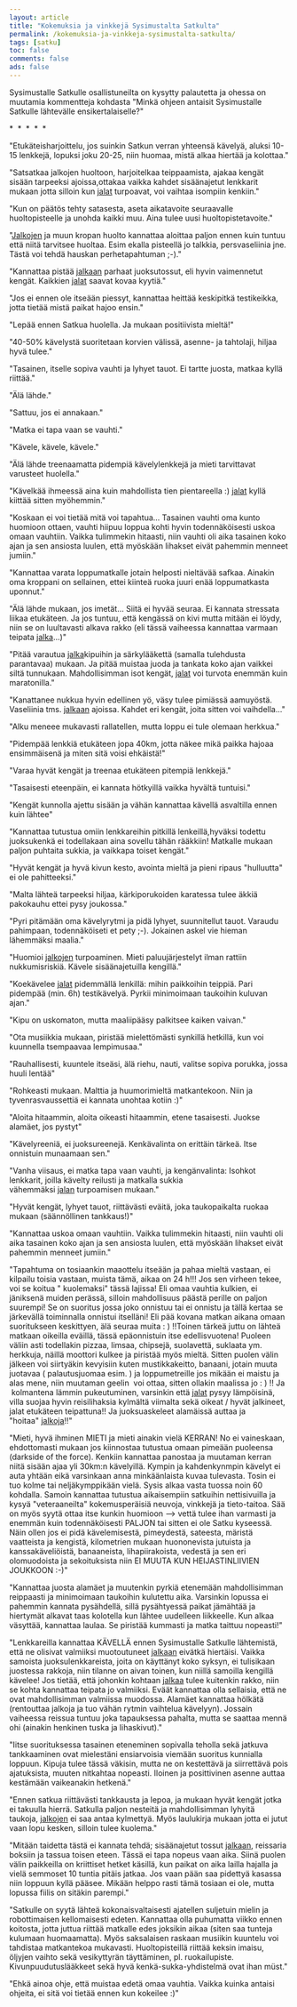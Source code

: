 ```yaml
---
layout: article 
title: "Kokemuksia ja vinkkejä Sysimustalta Satkulta" 
permalink: /kokemuksia-ja-vinkkeja-sysimustalta-satkulta/ 
tags: [satku]
toc: false 
comments: false 
ads: false 
---
```


Sysimustalle Satkulle osallistuneilta on kysytty palautetta ja ohessa on
muutamia kommentteja kohdasta "Minkä ohjeen antaisit Sysimustalle
Satkulle lähtevälle ensikertalaiselle?"

\*  \*  \*  \*  \*

"Etukäteisharjoittelu, jos suinkin Satkun verran yhteensä kävelyä,
aluksi 10-15 lenkkejä, lopuksi joku 20-25, niin huomaa, mistä alkaa
hiertää ja kolottaa."

"Satsatkaa jalkojen huoltoon, harjoitelkaa teippaamista, ajakaa kengät
sisään tarpeeksi ajoissa,ottakaa vaikka kahdet sisäänajetut lenkkarit
mukaan jotta silloin kun [jalat](satkujalat) turpoavat, voi vaihtaa
isompiin kenkiin."

"Kun on päätös tehty satasesta, aseta aikatavoite seuraavalle
huoltopisteelle ja unohda kaikki muu. Aina tulee uusi
huoltopistetavoite."

<span class="Apple-style-span">"</span>[Jalkojen](satkujalat) <span
class="Apple-style-span">ja muun kropan huolto kannattaa aloittaa paljon
ennen kuin tuntuu että niitä tarvitsee huoltaa. Esim ekalla pisteellä jo
talkkia, persvaseliinia jne. Tästä voi tehdä hauskan perhetapahtuman
;-)."</span>

<span class="Apple-style-span">"Kannattaa
pistää </span>[jalkaan](satkujalat) <span
class="Apple-style-span">parhaat juoksutossut, eli hyvin vaimennetut
kengät. Kaikkien </span>[jalat](satkujalat) <span
class="Apple-style-span">saavat kovaa kyytiä."</span>

"Jos ei ennen ole itseään piessyt, kannattaa heittää keskipitkä
testikeikka, jotta tietää mistä paikat hajoo ensin."

"Lepää ennen Satkua huolella. Ja mukaan positiivista mieltä!"

"40-50% kävelystä suoritetaan korvien välissä, asenne- ja tahtolaji,
hiljaa hyvä tulee."

"Tasainen, itselle sopiva vauhti ja lyhyet tauot. Ei tartte juosta,
matkaa kyllä riittää."

"Älä lähde."

"Sattuu, jos ei annakaan."

"Matka ei tapa vaan se vauhti."

"Kävele, kävele, kävele."

"Älä lähde treenaamatta pidempiä kävelylenkkejä ja mieti tarvittavat
varusteet huolella."

<span class="Apple-style-span">"Kävelkää ihmeessä aina kuin mahdollista
tien pientareella :) </span>[jalat](satkujalat) <span
class="Apple-style-span">kyllä kiittää sitten myöhemmin."</span>

"Koskaan ei voi tietää mitä voi tapahtua... Tasainen vauhti oma kunto
huomioon ottaen, vauhti hiipuu loppua kohti hyvin todennäköisesti uskoa
omaan vauhtiin. Vaikka tulimmekin hitaasti, niin vauhti oli aika
tasainen koko ajan ja sen ansiosta luulen, että myöskään lihakset eivät
pahemmin menneet jumiin."

"Kannattaa varata loppumatkalle jotain helposti nieltävää safkaa.
Ainakin oma kroppani on sellainen, ettei kiinteä ruoka juuri enää
loppumatkasta uponnut."

<span class="Apple-style-span">"Älä lähde mukaan, jos imetät... Siitä ei
hyvää seuraa. Ei kannata stressata liikaa etukäteen. Ja jos tuntuu, että
kengässä on kivi mutta mitään ei löydy, niin se on luultavasti alkava
rakko (eli tässä vaiheessa kannattaa varmaan
teipata </span>[jalka](satkujalat)<span
class="Apple-style-span">...)"</span>

<span class="Apple-style-span">"Pitää
varautua </span>[jalka](satkujalat)<span
class="Apple-style-span">kipuihin ja särkylääkettä (samalla tulehdusta
parantavaa) mukaan. Ja pitää muistaa juoda ja tankata koko ajan vaikkei
siltä tunnukaan. Mahdollisimman isot
kengät, </span>[jalat](satkujalat) <span class="Apple-style-span">voi
turvota enemmän kuin maratonilla."</span>

<span class="Apple-style-span">"Kanattanee nukkua hyvin edellinen yö,
väsy tulee pimiässä aamuyöstä. Vaseliinia
tms. </span>[jalkaan](satkujalat) <span
class="Apple-style-span">ajoissa. Kahdet eri kengät, joita sitten voi
vaihdella..."</span>

"Alku meneee mukavasti rallatellen, mutta loppu ei tule olemaan
herkkua."

"Pidempää lenkkiä etukäteen jopa 40km, jotta näkee mikä paikka hajoaa
ensimmäisenä ja miten sitä voisi ehkäistä!"

"Varaa hyvät kengät ja treenaa etukäteen pitempiä lenkkejä."

"Tasaisesti eteenpäin, ei kannata hötkyillä vaikka hyvältä tuntuisi."

"Kengät kunnolla ajettu sisään ja vähän kannattaa kävellä asvaltilla
ennen kuin lähtee"

"Kannattaa tutustua omiin lenkkareihin pitkillä lenkeillä,hyväksi
todettu juoksukenkä ei todellakaan aina sovellu tähän rääkkiin! Matkalle
mukaan paljon puhtaita sukkia, ja vaikkapa toiset kengät."

"Hyvät kengät ja hyvä kivun kesto, avointa mieltä ja pieni ripaus
"hulluutta" ei ole pahitteeksi."

"Malta lähteä tarpeeksi hiljaa, kärkiporukoiden karatessa tulee äkkiä
pakokauhu ettei pysy joukossa."

"Pyri pitämään oma kävelyrytmi ja pidä lyhyet, suunnitellut tauot.
Varaudu pahimpaan, todennäköiseti et pety ;-). Jokainen askel vie hieman
lähemmäksi maalia."

<span
class="Apple-style-span">"Huomioi </span>[jalkojen](satkujalat) <span
class="Apple-style-span">turpoaminen. Mieti paluujärjestelyt ilman
rattiin nukkumisriskiä. Kävele sisäänajetuilla kengillä."</span>

<span
class="Apple-style-span">"Koekävelee </span>[jalat](satkujalat) <span
class="Apple-style-span">pidemmällä lenkillä: mihin paikkoihin teippiä.
Pari pidempää (min. 6h) testikävelyä. Pyrkii minimoimaan taukoihin
kuluvan ajan."</span>

"Kipu on uskomaton, mutta maaliipääsy palkitsee kaiken vaivan."

"Ota musiikkia mukaan, piristää mielettömästi synkillä hetkillä, kun voi
kuunnella tsempaavaa lempimusaa."

"Rauhallisesti, kuuntele itseäsi, älä riehu, nauti, valitse sopiva
porukka, jossa huuli lentää"

"Rohkeasti mukaan. Malttia ja huumorimieltä matkantekoon. Niin ja
tyvenrasvaussettiä ei kannata unohtaa kotiin :)"

"Aloita hitaammin, aloita oikeasti hitaammin, etene tasaisesti. Juokse
alamäet, jos pystyt"

"Kävelyreeniä, ei juoksureenejä. Kenkävalinta on erittäin tärkeä. Itse
onnistuin munaamaan sen."

<span class="Apple-style-span">"Vanha viisaus, ei matka tapa vaan
vauhti, ja kengänvalinta: Isohkot lenkkarit, joilla kävelty reilusti ja
matkalla sukkia vähemmäksi </span>[jalan](satkujalat) <span
class="Apple-style-span">turpoamisen mukaan."</span>

"Hyvät kengät, lyhyet tauot, riittävästi eväitä, joka taukopaikalta
ruokaa mukaan (säännöllinen tankkaus!)"

"Kannattaa uskoa omaan vauhtiin. Vaikka tulimmekin hitaasti, niin vauhti
oli aika tasainen koko ajan ja sen ansiosta luulen, että myöskään
lihakset eivät pahemmin menneet jumiin."

<span class="Apple-style-span">"Tapahtuma on tosiaankin maaottelu
itseään ja pahaa mieltä vastaan, ei kilpailu toisia vastaan, muista
tämä, aikaa on 24 h!!! Jos sen virheen tekee, voi se koitua "
kuolemaksi" tässä lajissa! Eli omaa vauhtia kulkien, ei jäniksenä muiden
perässä, silloin mahdollisuus päästä perille on paljon suurempi! Se on
suoritus jossa joko onnistuu tai ei onnistu ja tällä kertaa se
järkevällä toiminnalla onnistui itselläni! Eli pää kovana matkan aikana
omaan suoritukseen keskittyen, älä seuraa muita : ) !!Toinen tärkeä
juttu on lähteä matkaan oikeilla eväillä, tässä epäonnistuin itse
edellisvuotena! Puoleen väliin asti todellakin pizzaa, limsaa, chipsejä,
suolavettä, suklaata ym. herkkuja, näillä moottori kulkee ja piristää
myös mieltä. Sitten puolen välin jälkeen voi siirtyäkin kevyisiin kuten
mustikkakeitto, banaani, jotain muuta juotavaa ( palautusjuomaa esim. )
ja loppumetreille jos mikään ei maistu ja alas mene, niin muutaman
geelin  voi ottaa, sitten ollakin maalissa jo : ) !! Ja  kolmantena
lämmin pukeutuminen, varsinkin että </span>[jalat](satkujalat) <span
class="Apple-style-span">pysyy lämpöisinä, villa suojaa hyvin
reisilihaksia kylmältä viimalta sekä oikeat / hyvät jalkineet, jalat
etukäteen teipattuna!! Ja juoksuaskeleet alamäissä auttaa ja
"hoitaa" </span>[jalkoja](satkujalat)<span
class="Apple-style-span">!!"</span>

"Mieti, hyvä ihminen MIETI ja mieti ainakin vielä KERRAN! No ei
vaineskaan, ehdottomasti mukaan jos kiinnostaa tutustua omaan pimeään
puoleensa (darkside of the force). Kenkiin kannattaa panostaa ja
muutaman kerran niitä sisään ajaa yli 30km:n kävelyillä. Kympin ja
kahdenkynmpin kävelyt ei auta yhtään eikä varsinkaan anna minkäänlaista
kuvaa tulevasta. Tosin ei tuo kolme tai neljäkymppikään vielä. Sysis
alkaa vasta tuossa noin 60 kohdalla. Samoin kannattaa tutustua
aikaisempiin satkuihin nettisivuilla ja kysyä "veteraaneilta"
kokemusperäisiä neuvoja, vinkkejä ja tieto-taitoa. Sää on myös syytä
ottaa itse kunkin huomioon --\> vettä tulee ihan varmasti ja enemmän
kuin todennäköisesti PALJON tai sitten ei ole Satku kyseessä. Näin ollen
jos ei pidä kävelemisestä, pimeydestä, sateesta, märistä vaatteista ja
kengistä, kilometrien mukaan huononevista jutuista ja kanssakäveliöistä,
banaaneista, lihapiirakoista, vedestä ja sen eri olomuodoista ja
sekoituksista niin EI MUUTA KUN HEIJASTINLIIVIEN JOUKKOON :-)"

"Kannattaa juosta alamäet ja muutenkin pyrkiä etenemään mahdollisimman
reippaasti ja minimoimaan taukoihin kulutettu aika. Varsinkin lopussa ei
pahemmin kannata pysähdellä, sillä pysähtyessä paikat jämähtää ja
hiertymät alkavat taas kolotella kun lähtee uudelleen liikkeelle. Kun
alkaa väsyttää, kannattaa laulaa. Se piristää kummasti ja matka taittuu
nopeasti!"

<span class="Apple-style-span">"Lenkkareilla kannattaa KÄVELLÄ ennen
Sysimustalle Satkulle lähtemistä, että ne olisivat valmiiksi
muotoutuneet </span>[jalkaan](satkujalat) <span
class="Apple-style-span">eivätkä hiertäisi. Vaikka samoista
juoksulenkkareista, joita on käyttänyt koko syksyn, ei tulisikaan
juostessa rakkoja, niin tilanne on aivan toinen, kun niillä samoilla
kengillä kävelee! Jos tietää, että johonkin
kohtaan </span>[jalkaa](satkujalat) <span class="Apple-style-span">tulee
kuitenkin rakko, niin se kohta kannattaa teipata jo valmiiksi. Eväät
kannattaa olla sellaisia, että ne ovat mahdollisimman valmiissa
muodossa. Alamäet kannattaa hölkätä (rentouttaa jalkoja ja tuo vähän
rytmin vaihtelua kävelyyn). Jossain vaiheessa reissua tuntuu joka
tapauksessa pahalta, mutta se saattaa mennä ohi (ainakin henkinen tuska
ja lihaskivut)."</span>

"Iitse suorituksessa tasainen eteneminen sopivalla teholla sekä jatkuva
tankkaaminen ovat mielestäni ensiarvoisia viemään suoritus kunnialla
loppuun. Kipuja tulee tässä väkisin, mutta ne on kestettävä ja
siirrettävä pois ajatuksista, muuten nitkahtaa nopeasti. Iloinen ja
posittivinen asenne auttaa kestämään vaikeanakin hetkenä."

<span class="Apple-style-span">"Ennen satkua riittävästi tankkausta ja
lepoa, ja mukaan hyvät kengät jotka ei takuulla hierrä. Satkulla paljon
nesteitä ja mahdollisimman lyhyitä
taukoja, </span>[jalkojen](satkujalat) <span class="Apple-style-span">ei
saa antaa kylmettyä. Myös laulukirja mukaan jotta ei jutut vaan lopu
kesken, silloin tulee kuolema."</span>

<span class="Apple-style-span">"Mitään taidetta tästä ei kannata tehdä;
sisäänajetut tossut </span>[jalkaan](satkujalat)<span
class="Apple-style-span">, reissaria boksiin ja tassua toisen eteen.
Tässä ei tapa nopeus vaan aika. Siinä puolen välin paikkeilla on
kriittiset hetket käsillä, kun paikat on aika lailla hajalla ja vielä
semmoset 10 tuntia pitäis jatkaa. Jos vaan pään saa pidettyä kasassa
niin loppuun kyllä pääsee. Mikään helppo rasti tämä tosiaan ei ole,
mutta lopussa fiilis on sitäkin parempi."</span>

"Satkulle on syytä lähteä kokonaisvaltaisesti ajatellen suljetuin mielin
ja robottimaisen kellomaisesti edeten. Kannattaa olla puhumatta viikko
ennen koitosta, jotta juttua riittää matkalle edes joksikin aikaa (siten
saa tunteja kulumaan huomaamatta). Myös saksalaisen raskaan musiikin
kuuntelu voi tahdistaa matkantekoa mukavasti. Huoltopisteillä riittää
keksin imaisu, öljyjen vaihto sekä vesikyttyrän täyttäminen, pl.
ruokailupiste. Kivunpuudutuslääkkeet sekä hyvä kenkä-sukka-yhdistelmä
ovat ihan müst."

"Ehkä ainoa ohje, että muistaa edetä omaa vauhtia. Vaikka kuinka antaisi
ohjeita, ei sitä voi tietää ennen kun kokeilee :)"

